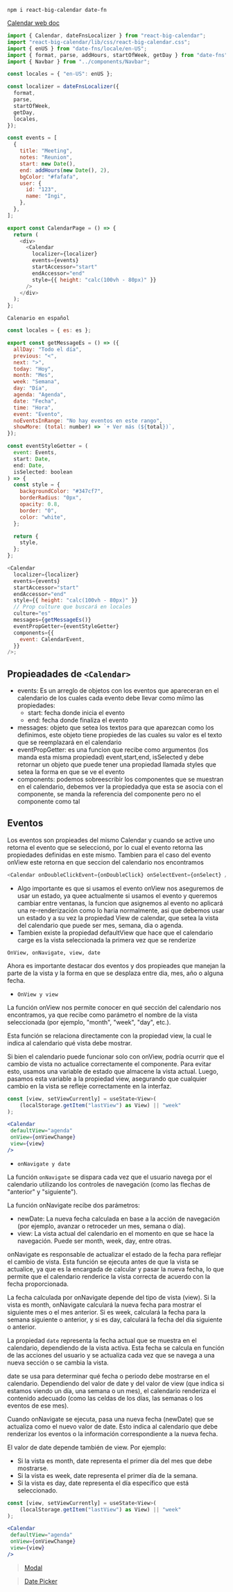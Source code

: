 `npm i react-big-calendar date-fn`

[Calendar web doc](https://jquense.github.io/react-big-calendar/examples/index.html?path=/docs/about-big-calendar--page)

```js
import { Calendar, dateFnsLocalizer } from "react-big-calendar";
import "react-big-calendar/lib/css/react-big-calendar.css";
import { enUS } from "date-fns/locale/en-US";
import { format, parse, addHours, startOfWeek, getDay } from "date-fns";
import { Navbar } from "../components/Navbar";

const locales = { "en-US": enUS };

const localizer = dateFnsLocalizer({
  format,
  parse,
  startOfWeek,
  getDay,
  locales,
});

const events = [
  {
    title: "Meeting",
    notes: "Reunion",
    start: new Date(),
    end: addHours(new Date(), 2),
    bgColor: "#fafafa",
    user: {
      id: "123",
      name: "Ingi",
    },
  },
];

export const CalendarPage = () => {
  return (
    <div>
      <Calendar
        localizer={localizer}
        events={events}
        startAccessor="start"
        endAccessor="end"
        style={{ height: "calc(100vh - 80px)" }}
      />
    </div>
  );
};
```

`Calenario en español`

```js
const locales = { es: es };

export const getMessageEs = () => ({
  allDay: "Todo el día",
  previous: "<",
  next: ">",
  today: "Hoy",
  month: "Mes",
  week: "Semana",
  day: "Día",
  agenda: "Agenda",
  date: "Fecha",
  time: "Hora",
  event: "Evento",
  noEventsInRange: "No hay eventos en este rango",
  showMore: (total: number) => `+ Ver más (${total})`,
});

const eventStyleGetter = (
  event: Events,
  start: Date,
  end: Date,
  isSelected: boolean
) => {
  const style = {
    backgroundColor: "#347cf7",
    borderRadius: "0px",
    opacity: 0.8,
    border: "0",
    color: "white",
  };

  return {
    style,
  };
};

<Calendar
  localizer={localizer}
  events={events}
  startAccessor="start"
  endAccessor="end"
  style={{ height: "calc(100vh - 80px)" }}
  // Prop culture que buscará en locales
  culture="es"
  messages={getMessageEs()}
  eventPropGetter={eventStyleGetter}
  components={{
    event: CalendarEvent,
  }}
/>;
```

## Propieadades de `<Calendar>`

- events: Es un arreglo de objetos con los eventos que apareceran en el calendario de los cuales cada evento debe llevar como míimo las propiedades:
  - start: fecha donde inicia el evento
  - end: fecha donde finaliza el evento
- messages: objeto que setea los textos para que aparezcan como los definimos, este objeto tiene propiedes de las cuales su valor es el texto que se reemplazará en el calendario
- eventPropGetter: es una funcion que recibe como argumentos (los manda esta misma propiedad) event,start,end, isSelected y debe retornar un objeto que puede tener una propiedad llamada styles que setea la forma en que se ve el evento
- components: podemos sobreescribir los componentes que se muestran en el calendario, debemos ver la propiedadya que esta se asocia con el componente, se manda la referencia del componente pero no el componente como tal

## Eventos

Los eventos son propieades del mismo Calendar y cuando se active uno retorna el evento que se seleccionó, por lo cual el evento retorna las propiedades definidas en este mismo.
Tambien para el caso del evento onView este retorna en que seccion del calendario nos encontramos

```js
<Calendar onDoubleClickEvent={onDoubleClick} onSelectEvent={onSelect} />
```

- Algo importante es que si usamos el evento onView nos aseguremos de usar un estado, ya quee actualmente si usamos el evento y queremos cambiar entre ventanas, la funcion que asignemos al evento no aplicará una re-renderización como lo haria normalmente, asi que debemos usar un estado y a su vez la propiedad View de calendar, que setea la vista del calendario que puede ser mes, semana, dia o agenda.
- Tambien existe la propiedad defaultView que hace que el calendario carge es la vista seleccionada la primera vez que se renderize

`OnView, onNavigate, view, date`

Ahora es importante destacar dos eventos y dos propieades que manejan la parte de la vista y la forma en que se desplaza entre dia, mes, año o alguna fecha.

- `OnView y view`

La función onView nos permite conocer en qué sección del calendario nos encontramos, ya que recibe como parámetro el nombre de la vista seleccionada (por ejemplo, "month", "week", "day", etc.).

Esta función se relaciona directamente con la propiedad view, la cual le indica al calendario qué vista debe mostrar.

Si bien el calendario puede funcionar solo con onView, podría ocurrir que el cambio de vista no actualice correctamente el componente. Para evitar esto, usamos una variable de estado que almacene la vista actual. Luego, pasamos esta variable a la propiedad view, asegurando que cualquier cambio en la vista se refleje correctamente en la interfaz.

```jsx
const [view, setViewCurrently] = useState<View>(
    (localStorage.getItem("lastView") as View) || "week"
);

<Calendar
 defaultView="agenda"
 onView={onViewChange}
 view={view}
/>
```

- `onNavigate y date`

La función `onNavigate` se dispara cada vez que el usuario navega por el calendario utilizando los controles de navegación (como las flechas de "anterior" y "siguiente").

La función onNavigate recibe dos parámetros:

- newDate: La nueva fecha calculada en base a la acción de navegación (por ejemplo, avanzar o retroceder un mes, semana o día).
- view: La vista actual del calendario en el momento en que se hace la navegación. Puede ser month, week, day, entre otras.

onNavigate es responsable de actualizar el estado de la fecha para reflejar el cambio de vista. Esta función se ejecuta antes de que la vista se actualice, ya que es la encargada de calcular y pasar la nueva fecha, lo que permite que el calendario renderice la vista correcta de acuerdo con la fecha proporcionada.

La fecha calculada por onNavigate depende del tipo de vista (view). Si la vista es month, onNavigate calculará la nueva fecha para mostrar el siguiente mes o el mes anterior. Si es week, calculará la fecha para la semana siguiente o anterior, y si es day, calculará la fecha del día siguiente o anterior.

La propiedad `date` representa la fecha actual que se muestra en el calendario, dependiendo de la vista activa. Esta fecha se calcula en función de las acciones del usuario y se actualiza cada vez que se navega a una nueva sección o se cambia la vista.

date se usa para determinar qué fecha o periodo debe mostrarse en el calendario. Dependiendo del valor de date y del valor de view (que indica si estamos viendo un día, una semana o un mes), el calendario renderiza el contenido adecuado (como las celdas de los días, las semanas o los eventos de ese mes).

Cuando onNavigate se ejecuta, pasa una nueva fecha (newDate) que se actualiza como el nuevo valor de date. Esto indica al calendario que debe renderizar los eventos o la información correspondiente a la nueva fecha.

El valor de date depende también de view. Por ejemplo:

- Si la vista es month, date representa el primer día del mes que debe mostrarse.
- Si la vista es week, date representa el primer día de la semana.
- Si la vista es day, date representa el día específico que está seleccionado.

```jsx
const [view, setViewCurrently] = useState<View>(
    (localStorage.getItem("lastView") as View) || "week"
);

<Calendar
 defaultView="agenda"
 onView={onViewChange}
 view={view}
/>
```

> [Modal](https://www.npmjs.com/package/react-modal)

> [Date Picker](https://www.npmjs.com/package/react-datepicker)

